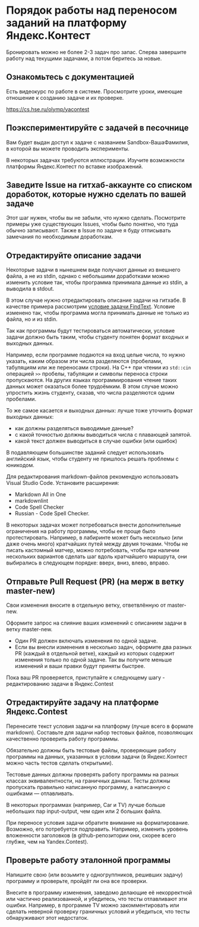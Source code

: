 # Порядок работы над переносом заданий на платформу Яндекс.Контест

Бронировать можно не более 2-3 задач про запас.
Сперва завершите работу над текущими задачами, а потом беритесь за новые.

## Ознакомьтесь с документацией

Есть видеокурс по работе в системе. Просмотрите уроки, имеющие отношение к созданию задаче и их проверке.

<https://cs.hse.ru/olymp/yacontest>

## Поэкспериментируйте с задачей в песочнице

Вам будет выдан доступ к задаче с названием Sandbox-ВашаФамилия, в которой вы можете проводить эксперименты.

В некоторых задачах требуются иллюстрации. Изучите возможности платформы Яндекс.Контест по вставке изображений.

## Заведите Issue на гитхаб-аккаунте со списком доработок, которые нужно сделать по вашей задаче

Этот шаг нужен, чтобы вы не забыли, что нужно сделать.
Посмотрите примеры уже существующих Issues, чтобы было понятно, что туда обычно записывают.
Также в Issue по задаче я буду отписывать замечания по необходимым доработкам.

## Отредактируйте описание задачи

Некоторые задачи в нынешнем виде получают данные из внешнего файла, а не из stdin,
однако с небольшими доработками можно изменить условие так, чтобы 
программа принимала данные из stdin, а выводила в stdout.

В этом случае нужно отредактировать описание задачи на гитхабе.
В качестве примера рассмотрим [условие задачи FindText](example1.md).
Условие изменено так, чтобы программа могла принимать данные не только из файла, но и из stdin.

Так как программы будут тестироваться автоматически, условие задачи должно быть таким, чтобы студенту понятен формат входных и выходных данных.

Например, если программе подаются на вход целые числа, то нужно указать, каким образом эти числа разделяются (пробелами, табуляциям или же переносами строки).
На C++ при чтении из `std::cin` операцией `>>` пробелы, табуляции и символы переноса строки пропускаются.
На других языках программирования чтение таких данных может оказаться более трудоёмким.
В этом случае можно упростить жизнь студенту, сказав, что числа разделяются одним пробелами.

То же самое касается и выходных данных: лучше тоже уточнить формат выходных данных:

- как должны разделяться выводимые данные?
- с какой точностью должны выводиться числа с плавающей запятой.
- какой текст должен выводиться в случае ошибки (или ошибок)

В подавляющем большинстве заданий следует использовать английский язык, чтобы студенту не пришлось решать проблемы с юникодом.

Для редактирования markdown-файлов рекомендую использовать Visual Studio Code. Установите расширения:

- Markdown All in One
- markdownlint
- Code Spell Checker
- Russian - Code Spell Checker.

В некоторых задачах может потребоваться внести дополнительные ограничения на работу программы, чтобы ее проще было протестировать.
Например, в лабиринте может быть несколько (или даже очень много) кратчайших путей между двумя точками.
Чтобы не писать кастомный матчер, можно потребовать, чтобы при наличии нескольких вариантов сделать шаг вдоль кратчайшего маршрута, они выбирались в следующем порядке: вверх, вниз, влево, вправо.

## Отправьте Pull Request (PR) (на мерж в ветку master-new)

Свои изменения вносите в отдельную ветку, ответвлённую от master-new.

Оформите запрос на слияние ваших изменений c описанием задачи в ветку master-new.

- Один PR должен включать изменения по одной задаче.
- Если вы внесли изменения в несколько задач, оформите два разных PR (каждый в отдельной ветке), каждый из которых содержит изменения только по одной задаче.
  Так вы получите меньше изменений и ваши правки будут приняты быстрее.

Пока ваш PR проверяется, приступайте к следующему шагу - редактированию задачи в Яндекс.Contest

## Отредактируйте задачу на платформе Яндекс.Contest

Перенесите текст условия задачи на платформу (лучше всего в формате markdown). Составьте для задачи набор тестовых файлов, позволяющих качественно проверить работу программы.

Обязательно должны быть тестовые файлы, проверяющие работу программы на данных, указанных в условии задачи (в Яндекс.Контест можно часть тестов сделать открытыми).

Тестовые данных должны проверять работу программы на разных классах эквивалентности, на граничных данных. Тесты должны пропускать правильно написанную программу, а написанную с ошибками — отлавливать.

В некоторых программах (например, Car и TV) лучше больше небольших пар input-output, чем один или 2 больших файла.

При переносе условия задачи обратите внимание на форматирование. Возможно, его потребуется подправить. Например, изменить уровень вложенности заголовков (в github-репозитории они, скорее всего глубже, чем на Yandex.Contest).

## Проверьте работу эталонной программы

Напишите свою (или возьмите у одногруппников, решивших задачу) программу и проверьте, пройдёт ли она все проверки.

Внесите в программу изменения, заведомо делающие её некорректной или частично реализованной, и убедитесь, что тесты отлавливают эти ошибки. 
Например, в программе TV можно закомментировать или сделать неверной проверку граничных условий и убедиться, что тесты обнаруживают этот недостаток.
